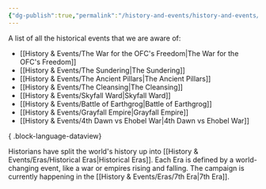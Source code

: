 ```yaml
---
{"dg-publish":true,"permalink":"/history-and-events/history-and-events/","hideInGraph":true,"updated":"2025-06-10T19:11:47.453+01:00"}
---
```


A list of all the historical events that we are aware of:
- [[History & Events/The War for the OFC's Freedom\|The War for the OFC's Freedom]]
- [[History & Events/The Sundering\|The Sundering]]
- [[History & Events/The Ancient Pillars\|The Ancient Pillars]]
- [[History & Events/The Cleansing\|The Cleansing]]
- [[History & Events/Skyfall Ward\|Skyfall Ward]]
- [[History & Events/Battle of Earthgrog\|Battle of Earthgrog]]
- [[History & Events/Grayfall Empire\|Grayfall Empire]]
- [[History & Events/4th Dawn vs Ehobel War\|4th Dawn vs Ehobel War]]

{ .block-language-dataview}

Historians have split the world's history up into [[History & Events/Eras/Historical Eras\|Historical Eras]]. Each Era is defined by a world-changing event, like a war or empires rising and falling. The campaign is currently happening in the [[History & Events/Eras/7th Era\|7th Era]].